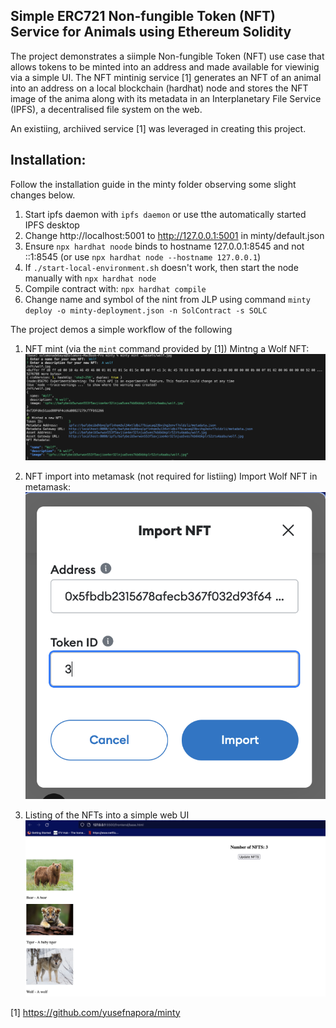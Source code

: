 ## Simple ERC721 Non-fungible Token (NFT) Service for Animals using Ethereum Solidity

The project demonstrates a siimple Non-fungible Token (NFT) use case that allows tokens to be minted into an address and made available for viewinig via a simple UI. The NFT mintinig service [1] generates an NFT of an animal into an address on a local blockchain (hardhat) node and stores the NFT image of the anima along with its metadata in an Interplanetary File Service (IPFS), a decentralised file system on the web.

An existiing, archiived service [1] was leveraged in creating this project.

## Installation:

Follow the installation guide in the minty folder observing some slight changes below.

1. Start ipfs daemon with `ipfs daemon` or use tthe automatically started IPFS desktop
2. Change http://localhost:5001 to http://127.0.0.1:5001 in minty/default.json
3. Ensure `npx hardhat noode` binds to hostname 127.0.0.1:8545 and not ::1:8545 (or use `npx hardhat node --hostname 127.0.0.1`)
4. If `./start-local-environment.sh` doesn't work, then start the node manually with `npx hardhat node`
5. Compile contract with: `npx hardhat compile`
6. Change name and symbol of the nint from JLP using command `minty deploy -o minty-deployment.json -n SolContract -s SOLC`

The project demos a simple workflow of the following

1. NFT mint (via the `mint` command provided by [1])
   Mintng a Wolf NFT:
   ![Alt text](image.png)

2. NFT import into metamask (not required for listiing)
   Import Wolf NFT in metamask:
   ![Alt text](image-1.png)

3. Listing of the NFTs into a simple web UI
   ![Alt text](image-2.png)

[1] https://github.com/yusefnapora/minty
